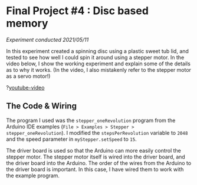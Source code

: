 # Final Project #4 : Disc based memory
*Experiment conducted 2021/05/11*

In this experiment created a spinning disc using a plastic sweet tub lid, and tested to see how well I could spin it around using a stepper motor. In the video below, I show the working experiment and explain some of the details as to why it works. (In the video, I also mistakenly refer to the stepper motor as a servo motor!)

?[youtube-video](ginvQo4ddFo)


## The Code & Wiring
The program I used was the `stepper_oneRevolution` program from the Arduino IDE examples (`File > Examples > Stepper > stepper_oneRevolution`). I modified the `stepsPerRevolution` variable to `2048` and the speed parameter in `myStepper.setSpeed` to `15`.

The driver board is used so that the Arduino can more easily control the stepper motor. The stepper motor itself is wired into the driver board, and the driver board into the Arduino. The order of the wires from the Arduino to the driver board is important. In this case, I have wired them to work with the example program.
